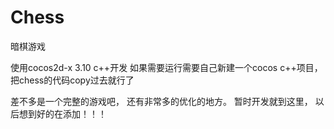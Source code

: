 # Chess
暗棋游戏

使用cocos2d-x 3.10 c++开发 如果需要运行需要自己新建一个cocos c++项目，把chess的代码copy过去就行了


差不多是一个完整的游戏吧，
还有非常多的优化的地方。
暂时开发就到这里，
以后想到好的在添加！！！
